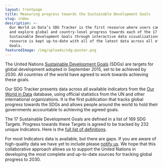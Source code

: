 ```yaml
---
layout: frontpage
title: Measuring progress towards the Sustainable Development Goals
slug: index
description: >-
  Our World in Data’s SDG Tracker is the first resource where users can track
  and explore global and country-level progress towards each of the 17
  Sustainable Development Goals through interactive data visualizations. This
  resource is kept up-to-date with all of the latest data across all of the 17
  Goals.
featuredImage: /img/uploads/sdg-poster.png
---
```

<p>The United Nations <a href="http://www.un.org/sustainabledevelopment/">Sustainable Development Goals</a> (SDGs) are targets for global development adopted in September 2015, set to be achieved by 2030. All countries of the world have agreed to work towards achieving these goals.</p>
 
<p>Our SDG Tracker presents data across all available indicators from the <a href="https://ourworldindata.org">Our World in Data</a> database, using official statistics from the UN and other international organizations. It is the first publication that tracks global progress towards the SDGs and allows people around the world to hold their governments accountable to achieving the agreed goals.</p>

<p>The 17 Sustainable Development Goals are defined in a list of 169 SDG Targets. Progress towards these Targets is agreed to be tracked by 232 unique Indicators. Here is the <a href="https://unstats.un.org/sdgs/indicators/Global%20Indicator%20Framework%20after%20refinement_Eng.pdf">full list of definitions</a>.</p>

<p class="text-secondary">For most Indicators data is available, but there are gaps. If you are aware of high-quality data we have yet to include please <a href="https://goo.gl/forms/fwJmzRk68IVoPssh2">notify us</a>. We hope that this collaborative approach allows us to support the United Nations in developing the most complete and up-to-date sources for tracking global progress to 2030.</p>